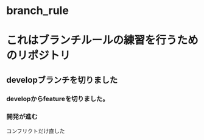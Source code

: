 # branch_rule

# これはブランチルールの練習を行うためのリポジトリ

## developブランチを切りました

### developからfeatureを切りました。
### 開発が進む
コンフリクトだけ直した
